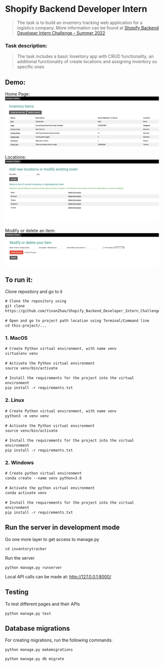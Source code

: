 # Shopify Backend Developer Intern
> The task is to build an inventory tracking web application for a logistics company. More information can be found at [Shopify Backend Developer Intern 
Challenge - Summer 2022](https://docs.google.com/document/d/1z9LZ_kZBUbg-O2MhZVVSqTmvDko5IJWHtuFmIu_Xg1A/edit#)
### Task description:
> The task includes a basic Inventory app with CRUD functionality, an additional functionality of create locations and assigning inventory so specific ones

## Demo:
Home Page:
![Alt text](images/Demo_Home_Page.png?raw=true)

Locations:
![Alt text](images/Demo_Locations.png?raw=true)

Modify or delete an item:
![Alt text](images/Demo_Modify_Delete_Item.png?raw=true)

## To run it:
Clone repository and go to it
```
# Clone the repository using
git clone https://github.com/YinanZhao/Shopify_Backend_Developer_Intern_Challenge_Summer_2022.git

# Open and go to project path location using Terminal/Command line
cd this-project/...
```

### 1. MacOS
```
# Create Python virtual environment, with name venv
virtualenv venv

# Activate the Python virtual environment
source venv/bin/activate

# Install the requirements for the project into the virtual environment
pip install -r requirements.txt

```
### 2. Linux
```
# Create Python virtual environment, with name venv
python3 -m venv venv

# Activate the Python virtual environment
source venv/bin/activate

# Install the requirements for the project into the virtual environment
pip install -r requirements.txt
```
### 2. Windows
```
# Create python virtual environment
conda create --name venv python=3.8

# Activate the python virtual environment
conda activate venv

# Install the requirements for the project into the virtual environment
pip install -r requirements.txt
```

## Run the server in development mode
Go one more layer to get access to manage.py
```
cd inventorytracker
```
Run the server
```
python manage.py runserver
```
Local API calls can be made at: http://127.0.0.1:8000/

## Testing
To test different pages and their APIs
```
python manage.py test
```

## Database migrations

For creating migrations, run the following commands: 

```
python manage.py makemigrations
```
```
python manage.py db migrate
```



